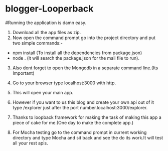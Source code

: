 # blogger-Looperback

#Running the application is damn easy.

1. Download all the app files as zip.
2. Now open the command prompt go into the project directory and put two simple commands:-
- npm install    (To install all the dependencies from package.json)
- node .         (it will search the package.json for the mail file to run).

3. Also dont forget to open the Mongodb in a separate command line.(Its Important)
4. Go to your browser type localhost:3000 with http.
5. This will open your main app.
6. However if you want to us this blog and create your own api out of it type /explorer just after the port number.localhost:3000/explorer.


7. Thanks to loopback framework for making the task of making this app a piece of cake for me.(One day to make the complete app.)
8. For Mocha testing go to the command prompt in current working directory and type Mocha and sit back and see the do its work.It will test all your rest apis.
